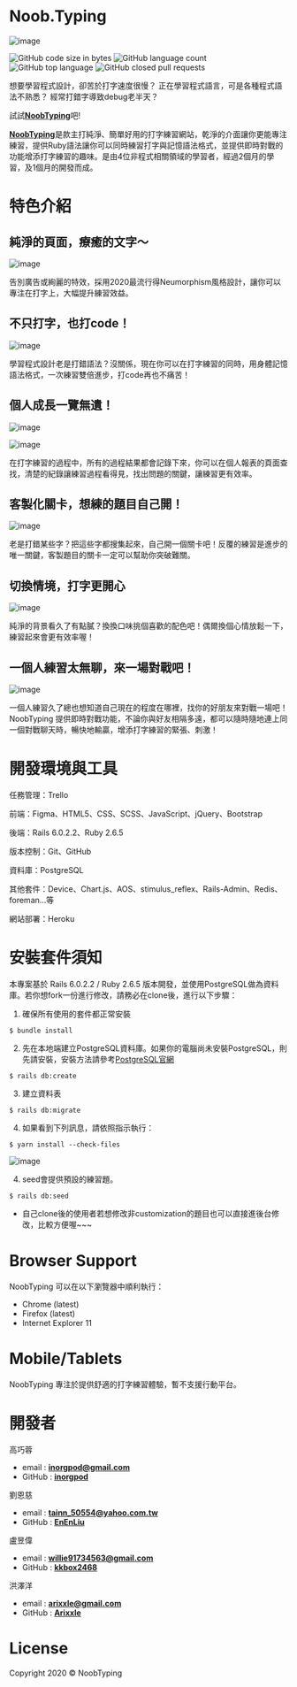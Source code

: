 # Noob.Typing 
![image](https://i.imgur.com/9HVS8NS.png=500x)

![GitHub code size in bytes](https://img.shields.io/github/languages/code-size/kkbox2468/TypingPractice-2.0.0) ![GitHub language count](https://img.shields.io/github/languages/count/kkbox2468/TypingPractice-2.0.0) ![GitHub top language](https://img.shields.io/github/languages/top/kkbox2468/TypingPractice-2.0.0) ![GitHub closed pull requests](https://img.shields.io/github/issues-pr-closed-raw/kkbox2468/TypingPractice-2.0.0)

想要學習程式設計，卻苦於打字速度很慢？
正在學習程式語言，可是各種程式語法不熟悉？
經常打錯字導致debug老半天？

試試[**NoobTyping**](https://www.noobtyping.com/)吧!

[**NoobTyping**](https://www.noobtyping.com/)是款主打純淨、簡單好用的打字練習網站，乾淨的介面讓你更能專注練習，提供Ruby語法讓你可以同時練習打字與記憶語法格式，並提供即時對戰的功能增添打字練習的趣味。是由4位非程式相關領域的學習者，經過2個月的學習，及1個月的開發而成。

# 特色介紹
## 純淨的頁面，療癒的文字～
![image](https://i.imgur.com/kDY2TAj.gif=500x)

告別廣告或絢麗的特效，採用2020最流行得Neumorphism風格設計，讓你可以專注在打字上，大幅提升練習效益。

## 不只打字，也打code！
![image](https://i.imgur.com/Gg26TUw.jpg=500x)

學習程式設計老是打錯語法？沒關係，現在你可以在打字練習的同時，用身體記憶語法格式，一次練習雙倍進步，打code再也不痛苦！

## 個人成長一覽無遺！
![image](https://i.imgur.com/2kpnz3b.jpg=500x)

![image](https://i.imgur.com/ffAY7ZN.jpg=500x)

在打字練習的過程中，所有的過程結果都會記錄下來，你可以在個人報表的頁面查找，清楚的紀錄讓練習過程看得見，找出問題的關鍵，讓練習更有效率。

## 客製化關卡，想練的題目自己開！
![image](https://i.imgur.com/Kn1xyHE.gif=500x)

老是打錯某些字？把這些字都搜集起來，自己開一個關卡吧！反覆的練習是進步的唯一關鍵，客製題目的關卡一定可以幫助你突破難關。

## 切換情境，打字更開心
![image](https://i.imgur.com/uRIid4w.jpg)

純淨的背景看久了有點膩？換換口味挑個喜歡的配色吧！偶爾換個心情放鬆一下，練習起來會更有效率喔！

## 一個人練習太無聊，來一場對戰吧！
![image](https://i.imgur.com/1mZUM0r.jpg)

一個人練習久了總也想知道自己現在的程度在哪裡，找你的好朋友來對戰一場吧！NoobTyping 提供即時對戰功能，不論你與好友相隔多遠，都可以隨時隨地連上同一個對戰聊天時，暢快地輸贏，增添打字練習的緊張、刺激！

# 開發環境與工具
任務管理：Trello

前端：Figma、HTML5、CSS、SCSS、JavaScript、jQuery、Bootstrap

後端：Rails 6.0.2.2、Ruby 2.6.5

版本控制：Git、GitHub

資料庫：PostgreSQL

其他套件：Device、Chart.js、AOS、stimulus_reflex、Rails-Admin、Redis、foreman...等


網站部署：Heroku

# 安裝套件須知

本專案基於 Rails 6.0.2.2 / Ruby 2.6.5 版本開發，並使用PostgreSQL做為資料庫。若你想fork一份進行修改，請務必在clone後，進行以下步驟：

1. 確保所有使用的套件都正常安裝
```
$ bundle install
```

2. 先在本地端建立PostgreSQL資料庫。如果你的電腦尚未安裝PostgreSQL，則先請安裝，安裝方法請參考[PostgreSQL官網](https://www.postgresql.org/)
```
$ rails db:create
```

3. 建立資料表
```
$ rails db:migrate
```
4. 如果看到下列訊息，請依照指示執行：
```
$ yarn install --check-files
```

![image](https://i.imgur.com/sKZHG2T.png)


4. seed會提供預設的練習題。
```
$ rails db:seed
```
- 自己clone後的使用者若想修改非customization的題目也可以直接進後台修改，比較方便喔~~~

# Browser Support
NoobTyping 可以在以下瀏覽器中順利執行：

- Chrome (latest)
- Firefox (latest)
- Internet Explorer 11

# Mobile/Tablets
NoobTyping 專注於提供舒適的打字練習體驗，暫不支援行動平台。

# 開發者
高巧蓉
- email : **inorgpod@gmail.com**
- GitHub : [**inorgpod**](https://github.com/inorgpod)

劉恩慈
- email : **tainn_50554@yahoo.com.tw**
- GitHub : [**EnEnLiu**](https://github.com/EnEnLiu)

盧昱偉
- email : **willie91734563@gmail.com**
- GitHub : [**kkbox2468**](https://github.com/kkbox2468)

洪澤洋
- email : **arixxle@gmail.com**
- GitHub : [**Arixxle**](https://github.com/Arixxle)

# License
Copyright 2020 © NoobTyping
